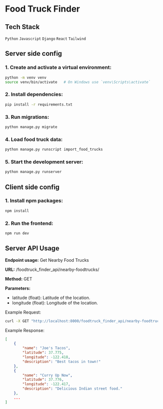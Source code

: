 # Food Truck Finder

## Tech Stack
<code>Python</code>
<code>Javascript</code>
<code>Django</code>
<code>React</code>
<code>Tailwind</code>

## Server side config

### 1. Create and activate a virtual environment:
```bash
python -m venv venv
source venv/bin/activate   # On Windows use `venv\Scripts\activate`
```

### 2. Install dependencies:
```bash
pip install -r requirements.txt
```

### 3. Run migrations:

```bash
python manage.py migrate
```

### 4. Load food truck data:

```bash
python manage.py runscript import_food_trucks
```

### 5. Start the development server:

```bash
python manage.py runserver
```

## Client side config

### 1. Install npm packages:
```bash
npm install
```

### 2. Run the frontend:
```bash
npm run dev
```

## Server API Usage

**Endpoint usage:** Get Nearby Food Trucks

**URL:** /foodtruck_finder_api/nearby-foodtrucks/

**Method:** GET

**Parameters:**

* latitude (float): Latitude of the location.
* longitude (float): Longitude of the location.

Example Request:
```bash
curl -X GET "http://localhost:8000/foodtruck_finder_api/nearby-foodtrucks/?latitude=37.7749&longitude=-122.4194"
```

Example Response:
```json
[
    {
        "name": "Joe's Tacos",
        "latitude": 37.775,
        "longitude": -122.418,
        "description": "Best tacos in town!"
    },
    {
        "name": "Curry Up Now",
        "latitude": 37.776,
        "longitude": -122.417,
        "description": "Delicious Indian street food."
    },
    ...
]
```
